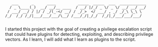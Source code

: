 ```
   ___      _      ____          _____  _____  ___  ____________
  / _ \____(_)  __/ __/__ ____  / __/ |/_/ _ \/ _ \/ __/ __/ __/
 / ___/ __/ / |/ / _/(_-</ __/ / _/_>  </ ___/ , _/ _/_\ \_\ \  
/_/  /_/ /_/|___/___/___/\__/ /___/_/|_/_/  /_/|_/___/___/___/  
                                                                
```
I started this project with the goal of creating a pivilege escalation script that could have plugins for detecting, exploiting, and describing privilege vectors. As I learn, I will add what I learn as plugins to the script.

